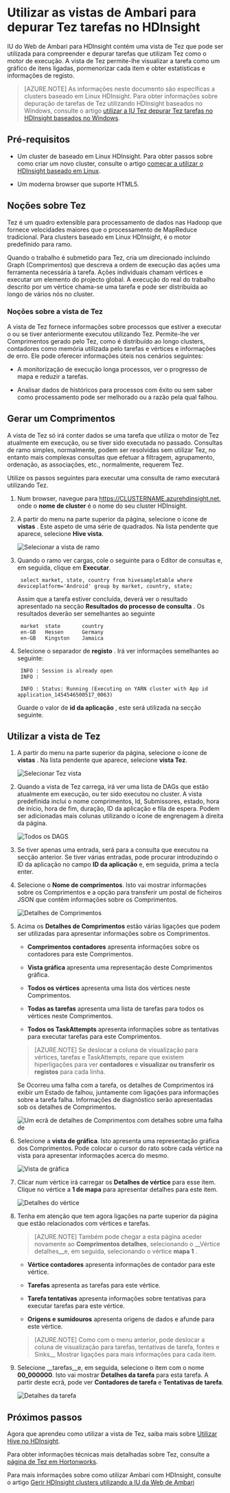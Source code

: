 <properties
pageTitle="Utilizar a vista de Tez Ambari com HDInsight | Azure"
description="Saiba como utilizar a vista de Ambari Tez depurar Tez tarefas no HDInsight."
services="hdinsight"
documentationCenter=""
authors="Blackmist"
manager="jhubbard"
editor="cgronlun"/>

<tags
ms.service="hdinsight"
ms.devlang="na"
ms.topic="article"
ms.tgt_pltfrm="na"
ms.workload="big-data"
ms.date="10/04/2016"
ms.author="larryfr"/>

# <a name="use-ambari-views-to-debug-tez-jobs-on-hdinsight"></a>Utilizar as vistas de Ambari para depurar Tez tarefas no HDInsight

IU do Web de Ambari para HDInsight contém uma vista de Tez que pode ser utilizada para compreender e depurar tarefas que utilizam Tez como o motor de execução. A vista de Tez permite-lhe visualizar a tarefa como um gráfico de itens ligadas, pormenorizar cada item e obter estatísticas e informações de registo.

> [AZURE.NOTE] As informações neste documento são específicas a clusters baseado em Linux HDInsight. Para obter informações sobre depuração de tarefas de Tez utilizando HDInsight baseados no Windows, consulte o artigo [utilizar a IU Tez depurar Tez tarefas no HDInsight baseados no Windows](hdinsight-debug-tez-ui.md).

## <a name="prerequisites"></a>Pré-requisitos

* Um cluster de baseado em Linux HDInsight. Para obter passos sobre como criar um novo cluster, consulte o artigo [começar a utilizar o HDInsight baseado em Linux](hdinsight-hadoop-linux-tutorial-get-started.md).

* Um moderna browser que suporte HTML5.

## <a name="understanding-tez"></a>Noções sobre Tez

Tez é um quadro extensible para processamento de dados nas Hadoop que fornece velocidades maiores que o processamento de MapReduce tradicional. Para clusters baseado em Linux HDInsight, é o motor predefinido para ramo.

Quando o trabalho é submetido para Tez, cria um direcionado incluindo Graph (Comprimentos) que descreva a ordem de execução das ações uma ferramenta necessária à tarefa. Ações individuais chamam vértices e executar um elemento do projecto global. A execução do real do trabalho descrito por um vértice chama-se uma tarefa e pode ser distribuída ao longo de vários nós no cluster.

### <a name="understanding-the-tez-view"></a>Noções sobre a vista de Tez

A vista de Tez fornece informações sobre processos que estiver a executar o ou se tiver anteriormente executou utilizando Tez. Permite-lhe ver Comprimentos gerado pelo Tez, como é distribuído ao longo clusters, contadores como memória utilizada pelo tarefas e vértices e informações de erro. Ele pode oferecer informações úteis nos cenários seguintes:

* A monitorização de execução longa processos, ver o progresso de mapa e reduzir a tarefas.

* Analisar dados de históricos para processos com êxito ou sem saber como processamento pode ser melhorado ou a razão pela qual falhou.

## <a name="generate-a-dag"></a>Gerar um Comprimentos

A vista de Tez só irá conter dados se uma tarefa que utiliza o motor de Tez atualmente em execução, ou se tiver sido executada no passado. Consultas de ramo simples, normalmente, podem ser resolvidas sem utilizar Tez, no entanto mais complexas consultas que efetuar a filtragem, agrupamento, ordenação, as associações, etc., normalmente, requerem Tez.

Utilize os passos seguintes para executar uma consulta de ramo executará utilizando Tez.

1. Num browser, navegue para https://CLUSTERNAME.azurehdinsight.net, onde o __nome de cluster__ é o nome do seu cluster HDInsight.

2. A partir do menu na parte superior da página, selecione o ícone de __vistas__ . Este aspeto de uma série de quadrados. Na lista pendente que aparece, selecione __Hive vista__. 

    ![Selecionar a vista de ramo](./media/hdinsight-debug-ambari-tez-view/selecthive.png)

3. Quando o ramo ver cargas, cole o seguinte para o Editor de consultas e, em seguida, clique em __Executar__.

        select market, state, country from hivesampletable where deviceplatform='Android' group by market, country, state;
    
    Assim que a tarefa estiver concluída, deverá ver o resultado apresentado na secção __Resultados do processo de consulta__ . Os resultados deverão ser semelhantes ao seguinte
    
        market  state       country
        en-GB   Hessen      Germany
        en-GB   Kingston    Jamaica
        
4. Selecione o separador de __registo__ . Irá ver informações semelhantes ao seguinte:
    
        INFO : Session is already open
        INFO :

        INFO : Status: Running (Executing on YARN cluster with App id application_1454546500517_0063)

    Guarde o valor de __id da aplicação__ , este será utilizada na secção seguinte.

## <a name="use-the-tez-view"></a>Utilizar a vista de Tez

1. A partir do menu na parte superior da página, selecione o ícone de __vistas__ . Na lista pendente que aparece, selecione __vista Tez__.

    ![Selecionar Tez vista](./media/hdinsight-debug-ambari-tez-view/selecttez.png)

2. Quando a vista de Tez carrega, irá ver uma lista de DAGs que estão atualmente em execução, ou ter sido executou no cluster. A vista predefinida inclui o nome comprimentos, Id, Submissores, estado, hora de início, hora de fim, duração, ID da aplicação e fila de espera. Podem ser adicionadas mais colunas utilizando o ícone de engrenagem à direita da página.

    ![Todos os DAGS](./media/hdinsight-debug-ambari-tez-view/alldags.png)

3. Se tiver apenas uma entrada, será para a consulta que executou na secção anterior. Se tiver várias entradas, pode procurar introduzindo o ID da aplicação no campo __ID da aplicação__ e, em seguida, prima a tecla enter.

4. Selecione o __Nome de comprimentos__. Isto vai mostrar informações sobre os Comprimentos e a opção para transferir um postal de ficheiros JSON que contêm informações sobre os Comprimentos.

    ![Detalhes de Comprimentos](./media/hdinsight-debug-ambari-tez-view/dagdetails.png)

5. Acima os __Detalhes de Comprimentos__ estão várias ligações que podem ser utilizadas para apresentar informações sobre os Comprimentos.

    * __Comprimentos contadores__ apresenta informações sobre os contadores para este Comprimentos.
    
    * __Vista gráfica__ apresenta uma representação deste Comprimentos gráfica.
    
    * __Todos os vértices__ apresenta uma lista dos vértices neste Comprimentos.
    
    * __Todas as tarefas__ apresenta uma lista de tarefas para todos os vértices neste Comprimentos.
    
    * __Todos os TaskAttempts__ apresenta informações sobre as tentativas para executar tarefas para este Comprimentos.
    
    > [AZURE.NOTE] Se deslocar a coluna de visualização para vértices, tarefas e TaskAttempts, repare que existem hiperligações para ver __contadores__ e __visualizar ou transferir os registos__ para cada linha.

    Se Ocorreu uma falha com a tarefa, os detalhes de Comprimentos irá exibir um Estado de falhou, juntamente com ligações para informações sobre a tarefa falha. Informações de diagnóstico serão apresentadas sob os detalhes de Comprimentos.
    
    ![Um ecrã de detalhes de Comprimentos com detalhes sobre uma falha de](./media/hdinsight-debug-ambari-tez-view/faileddag.png)

7. Selecione a __vista de gráfica__. Isto apresenta uma representação gráfica dos Comprimentos. Pode colocar o cursor do rato sobre cada vértice na vista para apresentar informações acerca do mesmo.

    ![Vista de gráfica](./media/hdinsight-debug-ambari-tez-view/dagdiagram.png)

8. Clicar num vértice irá carregar os __Detalhes de vértice__ para esse item. Clique no vértice a __1 de mapa__ para apresentar detalhes para este item.

    ![Detalhes do vértice](./media/hdinsight-debug-ambari-tez-view/vertexdetails.png)

9. Tenha em atenção que tem agora ligações na parte superior da página que estão relacionados com vértices e tarefas.

    > [AZURE.NOTE] Também pode chegar a esta página aceder novamente ao __Comprimentos detalhes__, selecionando o __Vértice detalhes__e, em seguida, selecionando o vértice __mapa 1__ .

    * __Vértice contadores__ apresenta informações de contador para este vértice.
    
    * __Tarefas__ apresenta as tarefas para este vértice.
    
    * __Tarefa tentativas__ apresenta informações sobre tentativas para executar tarefas para este vértice.
    
    * __Origens e sumidouros__ apresenta origens de dados e afunde para este vértice.

    > [AZURE.NOTE] Como com o menu anterior, pode deslocar a coluna de visualização para tarefas, tentativas de tarefa, fontes e Sinks__ Mostrar ligações para mais informações para cada item.

10. Selecione __tarefas__e, em seguida, selecione o item com o nome __00_000000__. Isto vai mostrar __Detalhes da tarefa__ para esta tarefa. A partir deste ecrã, pode ver __Contadores de tarefa__ e __Tentativas de tarefa__.

    ![Detalhes da tarefa](./media/hdinsight-debug-ambari-tez-view/taskdetails.png)

## <a name="next-steps"></a>Próximos passos

Agora que aprendeu como utilizar a vista de Tez, saiba mais sobre [Utilizar Hive no HDInsight](hdinsight-use-hive.md).

Para obter informações técnicas mais detalhadas sobre Tez, consulte a [página de Tez em Hortonworks](http://hortonworks.com/hadoop/tez/).

Para mais informações sobre como utilizar Ambari com HDInsight, consulte o artigo [Gerir HDInsight clusters utilizando a IU da Web de Ambari](hdinsight-hadoop-manage-ambari.md)
